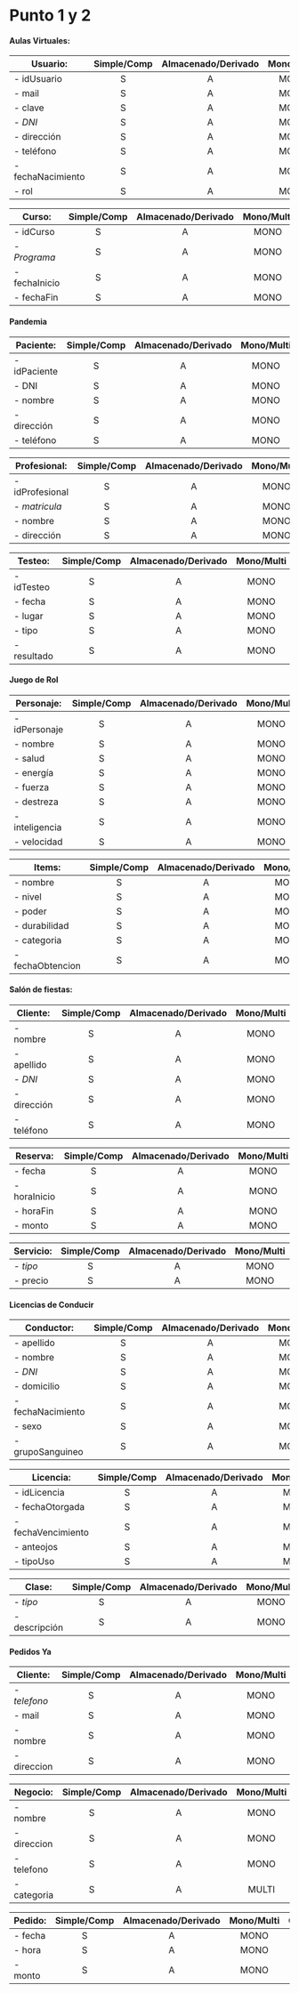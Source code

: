 # Punto 1 y 2

#### Aulas Virtuales:
| **Usuario:**      | Simple/Comp | Almacenado/Derivado | Mono/Multi | Opcional |
| ----------------- | :---------: | :-----------------: | :--------: | :------: |
| - idUsuario       |      S      |          A          |    MONO    |    N     |
| - mail            |      S      |          A          |    MONO    |    N     |
| - clave           |      S      |          A          |    MONO    |    N     |
| - *DNI*           |      S      |          A          |    MONO    |    N     |
| - dirección       |      S      |          A          |    MONO    |    S     |
| - teléfono        |      S      |          A          |    MONO    |    S     |
| - fechaNacimiento |      S      |          A          |    MONO    |    N     |
| - rol             |      S      |          A          |    MONO    |    N     |

| **Curso:**    | Simple/Comp | Almacenado/Derivado | Mono/Multi | Opcional |
| ------------- | :---------: | :-----------------: | :--------: | :------: |
| - idCurso     |      S      |          A          |    MONO    |    N     |
| - *Programa*  |      S      |          A          |    MONO    |    N     |
| - fechaInicio |      S      |          A          |    MONO    |    N     |
| - fechaFin    |      S      |          A          |    MONO    |    N     |

#### Pandemia

| **Paciente:** | Simple/Comp | Almacenado/Derivado | Mono/Multi | Opcional |
| ------------- | :---------: | :-----------------: | :--------: | :------: |
| - idPaciente  |      S      |          A          |    MONO    |    N     |
| - DNI         |      S      |          A          |    MONO    |    N     |
| - nombre      |      S      |          A          |    MONO    |    N     |
| - dirección   |      S      |          A          |    MONO    |    S     |
| - teléfono    |      S      |          A          |    MONO    |    N     |

| **Profesional:** | Simple/Comp | Almacenado/Derivado | Mono/Multi | Opcional |
| ---------------- | :---------: | :-----------------: | :--------: | :------: |
| - idProfesional  |      S      |          A          |    MONO    |    N     |
| - *matricula*    |      S      |          A          |    MONO    |    N     |
| - nombre         |      S      |          A          |    MONO    |    S     |
| - dirección      |      S      |          A          |    MONO    |    N     |

| **Testeo:** | Simple/Comp | Almacenado/Derivado | Mono/Multi | Opcional |
| ----------- | :---------: | :-----------------: | :--------: | :------: |
| - idTesteo  |      S      |          A          |    MONO    |    N     |
| - fecha     |      S      |          A          |    MONO    |    N     |
| - lugar     |      S      |          A          |    MONO    |    N     |
| - tipo      |      S      |          A          |    MONO    |    N     |
| - resultado |      S      |          A          |    MONO    |    N     |
#### Juego de Rol

| **Personaje:** | Simple/Comp | Almacenado/Derivado | Mono/Multi | Opcional |
| -------------- | :---------: | :-----------------: | :--------: | :------: |
| - idPersonaje  |      S      |          A          |    MONO    |    N     |
| - nombre       |      S      |          A          |    MONO    |    N     |
| - salud        |      S      |          A          |    MONO    |    N     |
| - energía      |      S      |          A          |    MONO    |    N     |
| - fuerza       |      S      |          A          |    MONO    |    N     |
| - destreza     |      S      |          A          |    MONO    |    N     |
| - inteligencia |      S      |          A          |    MONO    |    N     |
| - velocidad    |      S      |          A          |    MONO    |    N     |

| **Items:**       | Simple/Comp | Almacenado/Derivado | Mono/Multi | Opcional |
| ---------------- | :---------: | :-----------------: | :--------: | :------: |
| - nombre         |      S      |          A          |    MONO    |    N     |
| - nivel          |      S      |          A          |    MONO    |    N     |
| - poder          |      S      |          A          |    MONO    |    N     |
| - durabilidad    |      S      |          A          |    MONO    |    N     |
| - categoria      |      S      |          A          |    MONO    |    N     |
| - fechaObtencion |      S      |          A          |    MONO    |    N     |
#### Salón de fiestas:

| **Cliente:** | Simple/Comp | Almacenado/Derivado | Mono/Multi | Opcional |
| ------------ | :---------: | :-----------------: | :--------: | :------: |
| - nombre     |      S      |          A          |    MONO    |    N     |
| - apellido   |      S      |          A          |    MONO    |    N     |
| - *DNI*      |      S      |          A          |    MONO    |    N     |
| - dirección  |      S      |          A          |    MONO    |    S     |
| - teléfono   |      S      |          A          |    MONO    |    S     |

| **Reserva:** | Simple/Comp | Almacenado/Derivado | Mono/Multi | Opcional |
| ------------ | :---------: | :-----------------: | :--------: | :------: |
| - fecha      |      S      |          A          |    MONO    |    N     |
| - horaInicio |      S      |          A          |    MONO    |    N     |
| - horaFin    |      S      |          A          |    MONO    |    N     |
| - monto      |      S      |          A          |    MONO    |    N     |

| **Servicio:** | Simple/Comp | Almacenado/Derivado | Mono/Multi | Opcional |
| ------------- | :---------: | :-----------------: | :--------: | :------: |
| - *tipo*      |      S      |          A          |    MONO    |    N     |
| - precio      |      S      |          A          |    MONO    |    N     |
#### Licencias de Conducir

| **Conductor:**    | Simple/Comp | Almacenado/Derivado | Mono/Multi | Opcional |
| ----------------- | :---------: | :-----------------: | :--------: | :------: |
| - apellido        |      S      |          A          |    MONO    |    N     |
| - nombre          |      S      |          A          |    MONO    |    N     |
| - *DNI*           |      S      |          A          |    MONO    |    N     |
| - domicilio       |      S      |          A          |    MONO    |    N     |
| - fechaNacimiento |      S      |          A          |    MONO    |    N     |
| - sexo            |      S      |          A          |    MONO    |    S     |
| - grupoSanguineo  |      S      |          A          |    MONO    |    N     |

| **Licencia:**      | Simple/Comp | Almacenado/Derivado | Mono/Multi | Opcional |
| ------------------ | :---------: | :-----------------: | :--------: | :------: |
| - idLicencia       |      S      |          A          |    MONO    |    N     |
| - fechaOtorgada    |      S      |          A          |    MONO    |    N     |
| - fechaVencimiento |      S      |          A          |    MONO    |    N     |
| - anteojos         |      S      |          A          |    MONO    |    N     |
| - tipoUso          |      S      |          A          |    MONO    |    N     |

| **Clase:**    | Simple/Comp | Almacenado/Derivado | Mono/Multi | Opcional |
| ------------- | :---------: | :-----------------: | :--------: | :------: |
| - *tipo*      |      S      |          A          |    MONO    |    N     |
| - descripción |      S      |          A          |    MONO    |    N     |
#### Pedidos Ya

| **Cliente:** | Simple/Comp | Almacenado/Derivado | Mono/Multi | Opcional |
| ------------ | :---------: | :-----------------: | :--------: | :------: |
| - *telefono* |      S      |          A          |    MONO    |    N     |
| - mail       |      S      |          A          |    MONO    |    N     |
| - nombre     |      S      |          A          |    MONO    |    N     |
| - direccion  |      S      |          A          |    MONO    |    N     |

| **Negocio:** | Simple/Comp | Almacenado/Derivado | Mono/Multi | Opcional |
| ------------ | :---------: | :-----------------: | :--------: | :------: |
| - nombre     |      S      |          A          |    MONO    |    N     |
| - direccion  |      S      |          A          |    MONO    |    N     |
| - telefono   |      S      |          A          |    MONO    |    N     |
| - categoria  |      S      |          A          |   MULTI    |    N     |

| **Pedido:** | Simple/Comp | Almacenado/Derivado | Mono/Multi | Opcional |
| ----------- | :---------: | :-----------------: | :--------: | :------: |
| - fecha     |      S      |          A          |    MONO    |    N     |
| - hora      |      S      |          A          |    MONO    |    N     |
| - monto     |      S      |          A          |    MONO    |    N     |


